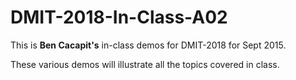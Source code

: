 # DMIT-2018-In-Class-A02

This is **Ben Cacapit's** in-class demos for DMIT-2018 for Sept 2015.

These various demos will illustrate all the topics covered in class.
